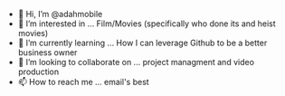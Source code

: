 - 👋 Hi, I’m @adahmobile
- 👀 I’m interested in ... Film/Movies (specifically who done its and heist movies)
- 🌱 I’m currently learning ... How I can leverage Github to be a better business owner
- 💞️ I’m looking to collaborate on ... project managment and video production
- 📫 How to reach me ... email's best

<!---
adahmobile/adahmobile is a ✨ special ✨ repository because its `README.md` (this file) appears on your GitHub profile.
You can click the Preview link to take a look at your changes.
--->
